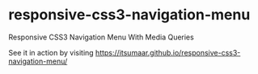 # responsive-css3-navigation-menu
Responsive CSS3 Navigation Menu With Media Queries

See it in action by visiting https://itsumaar.github.io/responsive-css3-navigation-menu/
